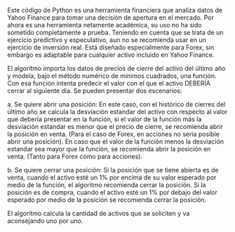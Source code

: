 Este código de Python es una herramienta financiera que analiza datos de Yahoo Finance para tomar una decisión de apertura en el mercado. Por ahora es una herramienta netamente académica, su uso no ha sido sometido completamente a prueba. Teniendo en cuenta que se trata de un ejercicio predictivo y especulativo, aun no se recomienda usar en un ejercicio de inversión real. Está diseñado especialmente para Forex, sin embargo es adaptable para cualquier activo incluido en Yahoo Finance.

El algoritmo importa los datos de precios de cierre del activo del último año y modela, bajo el método numérico de mínimos cuadrados, una función. Con esa función intenta predecir el valor con el que el activo DEBERÍA cerrar al siguiente día. Se pueden presentar dos escenarios:

a. Se quiere abrir una posición: En este caso, con el histórico de cierres del último año se calcula la desviación estandar del activo con respecto al valor que debería presentar en la función, si el valor de la función más la desviación estandar es menor que el precio de cierre, se recomienda abrir la posición en venta. (Para el caso de Forex, en acciones no sería posible abrir una posición). En caso que el valor de la función menos la desviación estandar sea mayor que la función, se recomienda abrir la posición en venta. (Tanto para Forex como para acciones).

b. Se quiere cerrar una posición: Si la posición que se tiene abierta es de venta, cuando el activo esté un 1% por encima de su valor esperado por medio de la función, el algoritmo recomienda cerrar la posición. Si la posición es de compra, cuando el activo esté un 1% por debajo del valor esperado por medio de la posición se recomienda cerrar la posición.

El algoritmo calcula la cantidad de activos que se soliciten y va aconsejando uno por uno.
